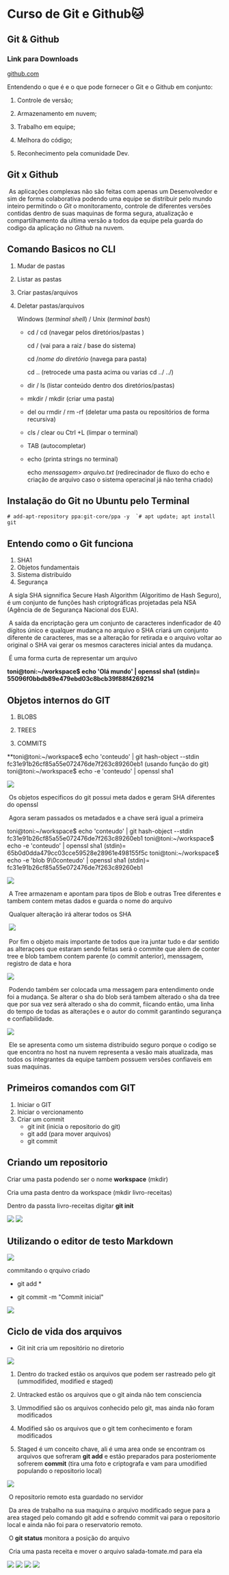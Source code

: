 # Curso de Git e Github:cat:

## Git & Github

### Link para Downloads
[github.com](https://git-scm.com/downloads)

Entendendo o que é e o que pode fornecer o Git e o Github em conjunto:	

1. Controle de versão;

2. Armazenamento em nuvem;

3. Trabalho em equipe;

4. Melhora do código;

5. Reconhecimento pela comunidade Dev.

   

## Git x Github

​	As aplicações complexas não são feitas com apenas um Desenvolvedor e sim de forma colaborativa podendo uma equipe se distribuir pelo mundo inteiro permitindo o *Git* o monitoramento,  controle de diferentes versões contidas dentro de suas maquinas de forma segura, atualização e compartilhamento da ultima versão a todos da equipe pela guarda do codigo da aplicação no *Github* na nuvem.

## Comando Basicos no CLI

1. Mudar de pastas

2. Listar as pastas

3. Criar pastas/arquivos

4. Deletar pastas/arquivos

   

   Windows (*terminal shell*) /  Unix (*terminal bash*)

   * cd / cd (navegar pelos diretórios/pastas )

     cd / (vai para a raiz / base do sistema)

     cd /*nome do diretório* (navega para pasta)

     cd .. (retrocede uma pasta acima ou varias cd ../ ../)

   * dir / ls (listar conteúdo dentro dos diretórios/pastas)

   * mkdir / mkdir (criar uma pasta)

   * del ou rmdir /  rm -rf (deletar uma pasta ou repositórios de forma recursiva)

   * cls / clear ou Ctrl +L (limpar o terminal)

   * TAB (autocompletar)

   * echo (printa strings no terminal)

     echo *menssagem*> *arquivo.txt* (redirecinador de fluxo do echo e criação de arquivo caso o sistema operacinal já não tenha criado)

     ## 

## Instalação do Git no Ubuntu pelo Terminal

```
# add-apt-repository ppa:git-core/ppa -y  `# apt update; apt install git 
```



## Entendo como o Git funciona

1. SHA1
2. Objetos fundamentais
3. Sistema distribuído
4. Segurança

​	A sigla SHA signnifica Secure Hash Algorithm (Algoritimo de Hash Seguro), é um conjunto de funções hash criptográficas projetadas pela NSA (Agência de de Segurança Nacional dos EUA).

​	A saída da encriptação gera um conjunto de caracteres indenficador de 40 dígitos único e qualquer mudança no arquivo o SHA criará um conjunto diferente de caracteres, mas se a alteração for retirada e o arquivo voltar ao original o SHA vai gerar os mesmos caracteres inicial antes da mudança.

​	É uma forma curta de representar um arquivo

**toni@toni:~/workspace$ echo 'Olá mundo' | openssl sha1
(stdin)= 55096f0bbdb89e479ebd03c8bcb39f88f4269214**

## Objetos internos do GIT

1. BLOBS

2. TREES

3. COMMITS

   

**toni@toni:~/workspace$ echo 'conteudo' | git hash-object --stdin
fc31e91b26cf85a55e072476de7f263c89260eb1 (usando função do git)
toni@toni:~/workspace$ echo -e 'conteudo' | openssl sha1

<img src = "img/fig1.png">



​	Os objetos especificos do git possui meta dados e geram SHA diferentes do openssl

​	Agora seram passados os metadados e a chave será igual a primeira

toni@toni:~/workspace$ echo 'conteudo' | git hash-object --stdin
fc31e91b26cf85a55e072476de7f263c89260eb1
toni@toni:~/workspace$ echo -e 'conteudo' | openssl sha1
(stdin)= 65b0d0dda479cc03cce59528e28961e498155f5c
toni@toni:~/workspace$ echo -e 'blob 9\0conteudo' | openssl sha1
(stdin)= fc31e91b26cf85a55e072476de7f263c89260eb1

<img src = "img/Screenshot from 2022-04-22 01-15-51.png">





​	A Tree armazenam e apontam para tipos de Blob  e outras Tree diferentes e tambem contem metas dados e guarda o nome do arquivo

​	Qualquer alteração irá alterar todos os SHA

​	<img src = "img/Screenshot from 2022-04-22 01-21-14.png">





​	Por fim o objeto mais importante de todos que ira juntar tudo e dar sentido as alteraçoes que estaram sendo feitas será o commite que alem de conter tree e blob tambem contem parente (o commit anterior), menssagem, registro de data e hora

<img src = "img/Screenshot from 2022-04-22 01-23-20.png">



​	Podendo também ser colocada uma messagem para entendimento onde foi a mudança. Se alterar o sha do blob será tambem alterado o sha da tree que por sua vez será alterado o sha do commit, fiicando então, uma linha do tempo de todas as alterações e o autor do commit garantindo segurança e confiabilidade.

 <img src = "img/Screenshot from 2022-04-22 01-29-00.png">

​	Ele se apresenta como um sistema distribuido seguro porque o codigo se que encontra no host na nuvem representa a vesão mais atualizada, mas todos os integrantes da equipe tambem possuem versões confiaveis em suas maquinas.

## Primeiros comandos com  GIT

1. Iniciar o GIT
2. Iniciar o vercionamento
3. Criar um commit
   * git init (inicia o repositorio do git)
   * git add (para mover arquivos)
   * git commit

## Criando um repositorio

Criar uma pasta podendo ser o nome **workspace** (mkdir)

Cria uma pasta dentro da workspace (mkdir  livro-receitas)

Dentro da passta livro-receitas digitar **git init**

<img src = "img/Screenshot from 2022-04-22 09-48-48.png">

<img src = "img/Screenshot from 2022-04-22 09-59-06.png">



## Utilizando o editor de testo Markdown

<img src = "img/Screenshot from 2022-04-22 10-12-55.png">

commitando o qrquivo criado

* git add *

* git commit -m "Commit inicial"

<img src = "img/Screenshot from 2022-04-22 10-20-35.png">

## Ciclo de vida dos arquivos

* Git init cria um repositório no diretorio

<img src = "img/Screenshot from 2022-04-22 10-25-09.png">

1. Dentro do tracked estão os arquivos que podem ser rastreado pelo git (ummodifided, modified e staged)

2. Untracked estão os arquivos que o git ainda não tem consciencia

3. Ummodified são os arquivos conhecido pelo git, mas ainda não foram modificados

4. Modified são os arquivos que o git tem conhecimento e foram modificados

5. Staged é um conceito chave, ali  é uma area onde se encontram os arquivos que sofreram **git add** e estão preparados para posteriomente sofrerem **commit** (tira uma foto e criptografa  e vam para umodified populando o repositorio local)

   

<img src = "img/Screenshot from 2022-04-22 10-42-03.png">

​	O repositorio remoto esta guardado no servidor

​	Da area de trabalho na sua maquina o arquivo modificado segue para a area staged pelo comando git add e sofrendo commit vai para o repositorio local e ainda não foi para o reservatorio remoto.

​	O **git status** monitora a posição do arquivo

​	Cria uma pasta receita e mover o arquivo salada-tomate.md para ela

<img src = "img/Screenshot from 2022-04-22 11-05-09.png">

<img src = "img/Screenshot from 2022-04-22 11-08-25.png">

<img src = "img/Screenshot from 2022-04-22 11-14-05.png">

<img src = "img/Screenshot from 2022-04-22 11-35-29.png">
